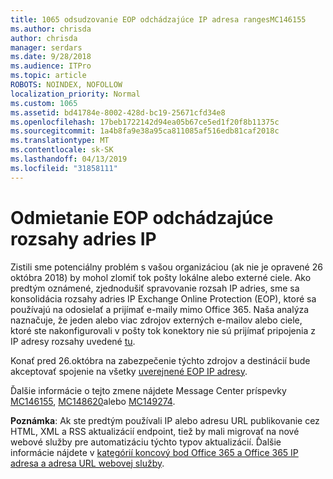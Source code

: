 ```yaml
---
title: 1065 odsudzovanie EOP odchádzajúce IP adresa rangesMC146155
ms.author: chrisda
author: chrisda
manager: serdars
ms.date: 9/28/2018
ms.audience: ITPro
ms.topic: article
ROBOTS: NOINDEX, NOFOLLOW
localization_priority: Normal
ms.custom: 1065
ms.assetid: bd41784e-8002-428d-bc19-25671cfd34e8
ms.openlocfilehash: 17beb1722142d94ea05b67ce5ed1f20f8b11375c
ms.sourcegitcommit: 1a4b8fa9e38a95ca811085af516edb81caf2018c
ms.translationtype: MT
ms.contentlocale: sk-SK
ms.lasthandoff: 04/13/2019
ms.locfileid: "31858111"
---
```

# <a name="deprecation-of-eop-outbound-ip-address-ranges"></a>Odmietanie EOP odchádzajúce rozsahy adries IP

Zistili sme potenciálny problém s vašou organizáciou (ak nie je opravené 26 októbra 2018) by mohol zlomiť tok pošty lokálne alebo externé ciele. Ako predtým oznámené, zjednodušiť spravovanie rozsah IP adries, sme sa konsolidácia rozsahy adries IP Exchange Online Protection (EOP), ktoré sa používajú na odosielať a prijímať e-maily mimo Office 365. Naša analýza naznačuje, že jeden alebo viac zdrojov externých e-mailov alebo ciele, ktoré ste nakonfigurovali v pošty tok konektory nie sú prijímať pripojenia z IP adresy rozsahy uvedené [tu](https://docs.microsoft.com/office365/SecurityCompliance/eop/exchange-online-protection-ip-addresses).

Konať pred 26.októbra na zabezpečenie týchto zdrojov a destinácií bude akceptovať spojenie na všetky [uverejnené EOP IP adresy](https://docs.microsoft.com/office365/SecurityCompliance/eop/exchange-online-protection-ip-addresses).

Ďalšie informácie o tejto zmene nájdete Message Center príspevky [MC146155](https://portal.office.com/AdminPortal/home?switchtomodern=true#/MessageCenter?id=MC146155), [MC148620](https://portal.office.com/AdminPortal/home?switchtomodern=true#/MessageCenter?id=MC148620)alebo [MC149274](https://portal.office.com/AdminPortal/home?switchtomodern=true#/MessageCenter?id=MC149274).

**Poznámka**: Ak ste predtým používali IP alebo adresu URL publikovanie cez HTML, XML a RSS aktualizácií endpoint, tiež by mali migrovať na nové webové služby pre automatizáciu týchto typov aktualizácií. Ďalšie informácie nájdete v [kategórií koncový bod Office 365 a Office 365 IP adresa a adresa URL webovej služby](https://techcommunity.microsoft.com/t5/Office-365-Blog/Announcing-Office-365-endpoint-categories-and-Office-365-IP/ba-p/177638).
